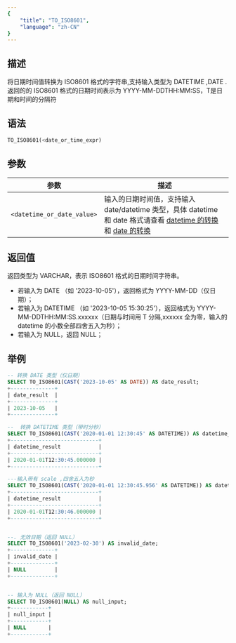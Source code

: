 ```yaml
---
{
    "title": "TO_ISO8601",
    "language": "zh-CN"
}
---
```


## 描述

将日期时间值转换为 ISO8601 格式的字符串,支持输入类型为 DATETIME ,DATE .
返回的的 ISO8601 格式的日期时间表示为 YYYY-MM-DDTHH:MM:SS，T是日期和时间的分隔符

## 语法

```sql
TO_ISO8601(<date_or_time_expr)
```

## 参数
| 参数                         | 描述                          |
|----------------------------|-----------------------------|
| `<datetime_or_date_value>` | 输入的日期时间值，支持输入 date/datetime 类型，具体 datetime 和 date 格式请查看 [datetime 的转换](../../../../../current/sql-manual/basic-element/sql-data-types/conversion/datetime-conversion) 和 [date 的转换](../../../../../current/sql-manual/basic-element/sql-data-types/conversion/date-conversion) |

## 返回值

返回类型为 VARCHAR，表示 ISO8601 格式的日期时间字符串。

- 若输入为 DATE （如 '2023-10-05'），返回格式为 YYYY-MM-DD（仅日期）；
- 若输入为 DATETIME （如 '2023-10-05 15:30:25'），返回格式为 YYYY-MM-DDTHH:MM:SS.xxxxxx（日期与时间用 T 分隔,xxxxxx 全为零，输入的 datetime 的小数全部四舍五入为秒）；
- 若输入为 NULL，返回 NULL；

## 举例

```sql
-- 转换 DATE 类型（仅日期）
SELECT TO_ISO8601(CAST('2023-10-05' AS DATE)) AS date_result;
+--------------+
| date_result  |
+--------------+
| 2023-10-05   |
+--------------+

--  转换 DATETIME 类型（带时分秒）
SELECT TO_ISO8601(CAST('2020-01-01 12:30:45' AS DATETIME)) AS datetime_result;
+----------------------------+
| datetime_result            |
+----------------------------+
| 2020-01-01T12:30:45.000000 |
+----------------------------+

---输入带有 scale ,四舍五入为秒
SELECT TO_ISO8601(CAST('2020-01-01 12:30:45.956' AS DATETIME)) AS datetime_result;
+----------------------------+
| datetime_result            |
+----------------------------+
| 2020-01-01T12:30:46.000000 |
+----------------------------+


--. 无效日期（返回 NULL）
SELECT TO_ISO8601('2023-02-30') AS invalid_date;
+--------------+
| invalid_date |
+--------------+
| NULL         |
+--------------+


-- 输入为 NULL（返回 NULL）
SELECT TO_ISO8601(NULL) AS null_input;
+------------+
| null_input |
+------------+
| NULL       |
+------------+
```